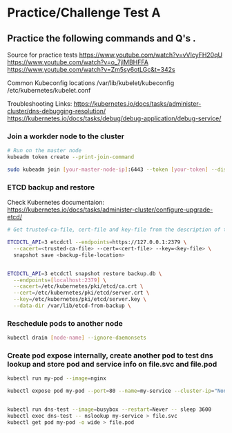 
# Practice/Challenge Test A

## Practice the following commands and Q's .

Source for practice tests
https://www.youtube.com/watch?v=vVIcyFH20qU
https://www.youtube.com/watch?v=o_7jlMBHFFA
https://www.youtube.com/watch?v=Zm5sy6otLGc&t=342s

  
Common Kubeconfig locations
/var/lib/kubelet/kubeconfig
/etc/kubernetes/kubelet.conf

Troubleshooting Links:
https://kubernetes.io/docs/tasks/administer-cluster/dns-debugging-resolution/
https://kubernetes.io/docs/tasks/debug/debug-application/debug-service/


### Join a workder node to the cluster
```bash
# Run on the master node
kubeadm token create --print-join-command

sudo kubeadm join [your-master-node-ip]:6443 --token [your-token] --discovery-token-ca-cert-hash sha256:[your-hash]

```


### ETCD backup and restore

Check Kubernetes documentaion:
https://kubernetes.io/docs/tasks/administer-cluster/configure-upgrade-etcd/


```bash
# Get trusted-ca-file, cert-file and key-file from the description of the etcd Pod.

ETCDCTL_API=3 etcdctl --endpoints=https://127.0.0.1:2379 \
  --cacert=<trusted-ca-file> --cert=<cert-file> --key=<key-file> \
  snapshot save <backup-file-location>


ETCDCTL_API=3 etcdctl snapshot restore backup.db \
  --endpoints=[localhost:2379] \
  --cacert=/etc/kubernetes/pki/etcd/ca.crt \
  --cert=/etc/kubernetes/pki/etcd/server.crt \
  --key=/etc/kubernetes/pki/etcd/server.key \
  --data-dir /var/lib/etcd-from-backup \

```


### Reschedule pods to another node

```bash
kubectl drain [node-name] --ignore-daemonsets

```

### Create pod expose internally, create another pod to test dns lookup and store pod and service info on file.svc and file.pod

```bash
kubectl run my-pod --image=nginx

kubectl expose pod my-pod --port=80 --name=my-service --cluster-ip="None"


kubectl run dns-test --image=busybox --restart=Never -- sleep 3600
kubectl exec dns-test -- nslookup my-service > file.svc
kubectl get pod my-pod -o wide > file.pod


```